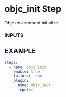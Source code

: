 
# objc_init Step
Objc environment initialize

### INPUTS

## EXAMPLE 

```yml
steps:
  - name: objc_init
    enable: true
    failure: true
    plugin:
      name: objc_init
      inputs:
```
